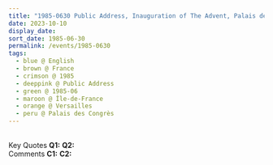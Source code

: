 ```yaml
---
title: "1985-0630 Public Address, Inauguration of The Advent, Palais des Congrès, Versailles, Île-de-France, France"
date: 2023-10-10
display_date: 
sort_date: 1985-06-30
permalink: /events/1985-0630
tags:
  - blue @ English
  - brown @ France
  - crimson @ 1985
  - deeppink @ Public Address
  - green @ 1985-06
  - maroon @ Île-de-France
  - orange @ Versailles
  - peru @ Palais des Congrès
---
```


<br>

<wave-list>
  <list-title color="DarkSeaGreen" width="55">Key Quotes</list-title>
  <list-item color="BlanchedAlmond" width="280"><b>Q1:</b> <i></i></list-item>
  <list-item color="Lavender" width="280"><b>Q2:</b> <i></i></list-item>
</wave-list>

<br>

<wave-list>
  <list-title color="DarkSeaGreen" width="55">Comments</list-title>
  <list-item color="BlanchedAlmond" width="280"><b>C1:</b> <i></i></list-item>
  <list-item color="Lavender" width="280"><b>C2:</b> <i></i></list-item>
</wave-list>